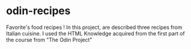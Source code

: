# odin-recipes
Favorite's food recipes !
In this project, are described three recipes from Italian cuisine.
I used the HTML Knowledge acquired from the first part of the course from "The Odin Project"
